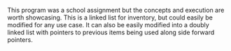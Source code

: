 This program was a school assignment but the concepts and execution are worth showcasing.
This is a linked list for inventory, but could easily be modified for any use case. 
It can also be easily modified into a doubly linked list with pointers to previous items
being used along side forward pointers.
